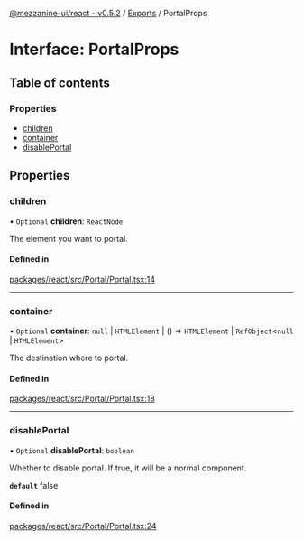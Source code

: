 [@mezzanine-ui/react - v0.5.2](../README.md) / [Exports](../modules.md) / PortalProps

# Interface: PortalProps

## Table of contents

### Properties

- [children](portalprops.md#children)
- [container](portalprops.md#container)
- [disablePortal](portalprops.md#disableportal)

## Properties

### children

• `Optional` **children**: `ReactNode`

The element you want to portal.

#### Defined in

[packages/react/src/Portal/Portal.tsx:14](https://github.com/Mezzanine-UI/mezzanine/blob/83e0173/packages/react/src/Portal/Portal.tsx#L14)

___

### container

• `Optional` **container**: ``null`` \| `HTMLElement` \| () => `HTMLElement` \| `RefObject`<``null`` \| `HTMLElement`\>

The destination where to portal.

#### Defined in

[packages/react/src/Portal/Portal.tsx:18](https://github.com/Mezzanine-UI/mezzanine/blob/83e0173/packages/react/src/Portal/Portal.tsx#L18)

___

### disablePortal

• `Optional` **disablePortal**: `boolean`

Whether to disable portal.
If true, it will be a normal component.

**`default`** false

#### Defined in

[packages/react/src/Portal/Portal.tsx:24](https://github.com/Mezzanine-UI/mezzanine/blob/83e0173/packages/react/src/Portal/Portal.tsx#L24)
